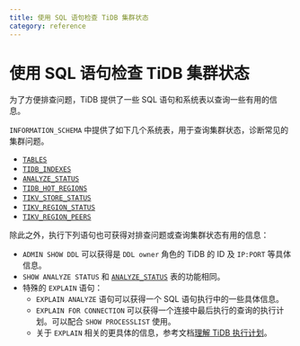 ```yaml
---
title: 使用 SQL 语句检查 TiDB 集群状态
category: reference
---
```


# 使用 SQL 语句检查 TiDB 集群状态

为了方便排查问题，TiDB 提供了一些 SQL 语句和系统表以查询一些有用的信息。

`INFORMATION_SCHEMA` 中提供了如下几个系统表，用于查询集群状态，诊断常见的集群问题。

- [`TABLES`](/reference/system-databases/information-schema.md#tables-表)
- [`TIDB_INDEXES`](/reference/system-databases/information-schema.md#tidb-indexes-表)
- [`ANALYZE_STATUS`](/reference/system-databases/information-schema.md#analyze-status-表)
- [`TIDB_HOT_REGIONS`](/reference/system-databases/information-schema.md#tidb-hot-regions-表)
- [`TIKV_STORE_STATUS`](/reference/system-databases/information-schema.md#tikv-store-status-表)
- [`TIKV_REGION_STATUS`](/reference/system-databases/information-schema.md#tikv-region-status-表)
- [`TIKV_REGION_PEERS`](/reference/system-databases/information-schema.md#tikv-region-peers-表)

除此之外，执行下列语句也可获得对排查问题或查询集群状态有用的信息：

- `ADMIN SHOW DDL` 可以获得是 `DDL owner` 角色的 TiDB 的 ID 及 `IP:PORT` 等具体信息。
- `SHOW ANALYZE STATUS` 和 [`ANALYZE_STATUS`](/reference/system-databases/information-schema.md#analyze-status-表) 表的功能相同。
- 特殊的 `EXPLAIN` 语句：
    - `EXPLAIN ANALYZE` 语句可以获得一个 SQL 语句执行中的一些具体信息。
    - `EXPLAIN FOR CONNECTION` 可以获得一个连接中最后执行的查询的执行计划。可以配合 `SHOW PROCESSLIST` 使用。
    - 关于 `EXPLAIN` 相关的更具体的信息，参考文档[理解 TiDB 执行计划](/reference/performance/understanding-the-query-execution-plan.md)。
